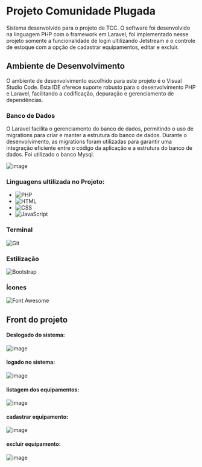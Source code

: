 # Projeto Comunidade Plugada

Sistema desenvolvido para o projeto de TCC. O software foi desenvolvido na linguagem PHP com o framework em Laravel, foi implementado nesse projeto somente a funcionalidade de login ultilizando Jetstream e o controle de estoque com a opção de cadastrar equipamentos, editar e excluir. 

## Ambiente de Desenvolvimento
O ambiente de desenvolvimento escolhido para este projeto é o Visual Studio Code. Esta IDE oferece suporte robusto para o desenvolvimento PHP e Laravel, facilitando a codificação, depuração e gerenciamento de dependências.

### Banco de Dados
O Laravel facilita o gerenciamento do banco de dados, permitindo o uso de migrations para criar e manter a estrutura do banco de dados. Durante o desenvolvimento, as migrations foram utilizadas para garantir uma integração eficiente entre o código da aplicação e a estrutura do banco de dados. Foi utilizado o  banco Mysql. 

![image](https://github.com/jennif8r/ComunidadePlugada/assets/89860341/3dfbaf84-6b4d-4aae-bf75-a0e7f01b429f)

### Linguagens ultilizada no Projeto:
* ![PHP](https://img.shields.io/badge/PHP-Programming%20Language-green)
* ![HTML](https://img.shields.io/badge/HTML-Programming%20Language-orange)
* ![CSS](https://img.shields.io/badge/CSS-Programming%20Language-blue)
* ![JavaScript](https://img.shields.io/badge/JavaScript-Programming%20Language-yellow)


### Terminal

![Git](https://img.shields.io/badge/GIT-E44C30?style=for-the-badge&logo=git&logoColor=white)

### Estilização

![Bootstrap](https://img.shields.io/badge/Bootstrap-Framework-563D7C?style=for-the-badge&logo=bootstrap&logoColor=white)

### Ícones

![Font Awesome](https://img.shields.io/badge/Font-Awesome-563D7C?style=for-the-badge&logo=Font&logoColor=white) 


## Front do projeto

#### Deslogado do sistema:
![image](https://github.com/jennif8r/ComunidadePlugada/assets/89860341/1bfd0160-06ec-40cd-85ec-de61187f5ec8)


#### logado no sistema:

![image](https://github.com/jennif8r/ComunidadePlugada/assets/89860341/c3a805dc-913c-4510-b575-2b917d1ce18d)


#### listagem dos equipamentos:

![image](https://github.com/jennif8r/ComunidadePlugada/assets/89860341/43cc2f7b-9be4-4263-a492-cb241dfcd701)

#### cadastrar equipamento:

![image](https://github.com/jennif8r/ComunidadePlugada/assets/89860341/b009c54f-4870-4a95-92b4-f167a17b1edb)

#### excluir equipamento:

![image](https://github.com/jennif8r/ComunidadePlugada/assets/89860341/52a79b76-997e-4e62-92e3-c60c885c9b47)







